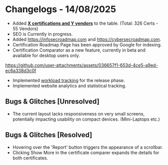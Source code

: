 # Changelogs - 14/08/2025
- Added <b><ins>X certifications and Y vendors</ins></b> to the table. (Total: 326 Certs - 55 Vendors)
- SEO is Currently in progress.
- Added https://infosecroadmap.com and https://cybersecroadmap.com.
- Certification Roadmap Page has been approved by Google for indexing.
- Certification Comparator as a new feature, currently in beta and available for desktop users only.

https://github.com/user-attachments/assets/036657f1-653d-4ce5-a9ed-ec6a338d3c0f

- Implemented [workload tracking](https://github.com/Dragkob/Security-Certification-Roadmap) for the release phase.
- Implemented website analytics and statistical tracking.

## Bugs & Glitches [Unresolved]
- The current layout lacks responsiveness on very small screens, potentially impacting usability on compact devices. (Mini-Laptops etc.)

## Bugs & Glitches [Resolved]
- Hovering over the 'Report' button triggers the appearance of a scrollbar.
- Clicking Show More in the certificate comparer expands the details for both certificates.
